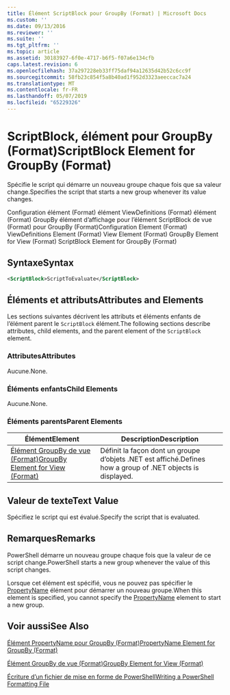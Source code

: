 ```yaml
---
title: Élément ScriptBlock pour GroupBy (Format) | Microsoft Docs
ms.custom: ''
ms.date: 09/13/2016
ms.reviewer: ''
ms.suite: ''
ms.tgt_pltfrm: ''
ms.topic: article
ms.assetid: 30183927-6f0e-4717-b6f5-f07a6e134cfb
caps.latest.revision: 6
ms.openlocfilehash: 37a297228eb33ff75daf94a12635d42b52c6cc9f
ms.sourcegitcommit: 58fb23c854f5a8b40ad1f952d3323aeeccac7a24
ms.translationtype: MT
ms.contentlocale: fr-FR
ms.lasthandoff: 05/07/2019
ms.locfileid: "65229326"
---
```

# <a name="scriptblock-element-for-groupby-format"></a><span data-ttu-id="71329-102">ScriptBlock, élément pour GroupBy (Format)</span><span class="sxs-lookup"><span data-stu-id="71329-102">ScriptBlock Element for GroupBy (Format)</span></span>

<span data-ttu-id="71329-103">Spécifie le script qui démarre un nouveau groupe chaque fois que sa valeur change.</span><span class="sxs-lookup"><span data-stu-id="71329-103">Specifies the script that starts a new group whenever its value changes.</span></span>

<span data-ttu-id="71329-104">Configuration élément (Format) élément ViewDefinitions (Format) élément (Format) GroupBy élément d’affichage pour l’élément ScriptBlock de vue (Format) pour GroupBy (Format)</span><span class="sxs-lookup"><span data-stu-id="71329-104">Configuration Element (Format) ViewDefinitions Element (Format) View Element (Format) GroupBy Element for View (Format) ScriptBlock Element for GroupBy (Format)</span></span>

## <a name="syntax"></a><span data-ttu-id="71329-105">Syntaxe</span><span class="sxs-lookup"><span data-stu-id="71329-105">Syntax</span></span>

```xml
<ScriptBlock>ScriptToEvaluate</ScriptBlock>
```

## <a name="attributes-and-elements"></a><span data-ttu-id="71329-106">Éléments et attributs</span><span class="sxs-lookup"><span data-stu-id="71329-106">Attributes and Elements</span></span>

<span data-ttu-id="71329-107">Les sections suivantes décrivent les attributs et éléments enfants de l’élément parent le `ScriptBlock` élément.</span><span class="sxs-lookup"><span data-stu-id="71329-107">The following sections describe attributes, child elements, and the parent element of the `ScriptBlock` element.</span></span>

### <a name="attributes"></a><span data-ttu-id="71329-108">Attributes</span><span class="sxs-lookup"><span data-stu-id="71329-108">Attributes</span></span>

<span data-ttu-id="71329-109">Aucune.</span><span class="sxs-lookup"><span data-stu-id="71329-109">None.</span></span>

### <a name="child-elements"></a><span data-ttu-id="71329-110">Éléments enfants</span><span class="sxs-lookup"><span data-stu-id="71329-110">Child Elements</span></span>

<span data-ttu-id="71329-111">Aucune.</span><span class="sxs-lookup"><span data-stu-id="71329-111">None.</span></span>

### <a name="parent-elements"></a><span data-ttu-id="71329-112">Éléments parents</span><span class="sxs-lookup"><span data-stu-id="71329-112">Parent Elements</span></span>

|<span data-ttu-id="71329-113">Élément</span><span class="sxs-lookup"><span data-stu-id="71329-113">Element</span></span>|<span data-ttu-id="71329-114">Description</span><span class="sxs-lookup"><span data-stu-id="71329-114">Description</span></span>|
|-------------|-----------------|
|[<span data-ttu-id="71329-115">Élément GroupBy de vue (Format)</span><span class="sxs-lookup"><span data-stu-id="71329-115">GroupBy Element for View (Format)</span></span>](./groupby-element-for-view-format.md)|<span data-ttu-id="71329-116">Définit la façon dont un groupe d’objets .NET est affiché.</span><span class="sxs-lookup"><span data-stu-id="71329-116">Defines how a group of .NET objects is displayed.</span></span>|

## <a name="text-value"></a><span data-ttu-id="71329-117">Valeur de texte</span><span class="sxs-lookup"><span data-stu-id="71329-117">Text Value</span></span>

<span data-ttu-id="71329-118">Spécifiez le script qui est évalué.</span><span class="sxs-lookup"><span data-stu-id="71329-118">Specify the script that is evaluated.</span></span>

## <a name="remarks"></a><span data-ttu-id="71329-119">Remarques</span><span class="sxs-lookup"><span data-stu-id="71329-119">Remarks</span></span>

<span data-ttu-id="71329-120">PowerShell démarre un nouveau groupe chaque fois que la valeur de ce script change.</span><span class="sxs-lookup"><span data-stu-id="71329-120">PowerShell starts a new group whenever the value of this script changes.</span></span>

<span data-ttu-id="71329-121">Lorsque cet élément est spécifié, vous ne pouvez pas spécifier le [PropertyName](propertyname-element-for-groupby-format.md) élément pour démarrer un nouveau groupe.</span><span class="sxs-lookup"><span data-stu-id="71329-121">When this element is specified, you cannot specify the [PropertyName](propertyname-element-for-groupby-format.md) element to start a new group.</span></span>

## <a name="see-also"></a><span data-ttu-id="71329-122">Voir aussi</span><span class="sxs-lookup"><span data-stu-id="71329-122">See Also</span></span>

[<span data-ttu-id="71329-123">Élément PropertyName pour GroupBy (Format)</span><span class="sxs-lookup"><span data-stu-id="71329-123">PropertyName Element for GroupBy (Format)</span></span>](propertyname-element-for-groupby-format.md)

[<span data-ttu-id="71329-124">Élément GroupBy de vue (Format)</span><span class="sxs-lookup"><span data-stu-id="71329-124">GroupBy Element for View (Format)</span></span>](groupby-element-for-view-format.md)

[<span data-ttu-id="71329-125">Écriture d’un fichier de mise en forme de PowerShell</span><span class="sxs-lookup"><span data-stu-id="71329-125">Writing a PowerShell Formatting File</span></span>](writing-a-powershell-formatting-file.md)
